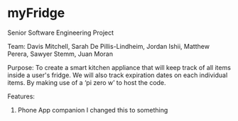# myFridge
Senior Software Engineering Project

Team: Davis Mitchell, Sarah De Pillis-Lindheim, Jordan Ishii, Matthew Perera, Sawyer Stemm, Juan Moran

Purpose: To create a smart kitchen appliance that will keep track of all items inside a user's fridge. We will also track expiration dates on each individual items. By making use of a ‘pi zero w’ to host the code.

Features:
1) Phone App companion
I changed this to something

